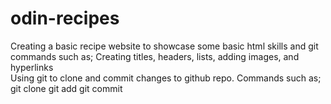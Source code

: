 # odin-recipes
Creating a basic recipe website to showcase some basic html skills and git commands such as;
    Creating titles, headers, lists, adding images, and hyperlinks    
Using git to clone and commit changes to github repo. Commands such as;
    git clone
    git add
    git commit